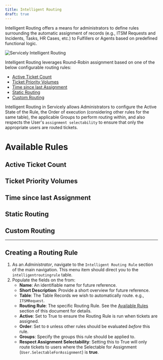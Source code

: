 ```yaml
---
title: Intelligent Routing
draft: true
---
```

Intelligent Routing offers a means for administrators to define rules surrounding the automatic assignment of records (e.g., ITSM Requests and Incidents, Tasks, HR Cases, etc.) to Fulfillers or Agents based on predefined functional logic. 

![](/images/cleanshot-2025-05-14-at-15.01.57-2x.png "Servicely Intelligent Routing")

Intelligent Routing leverages Round-Robin assignment based on one of the below configurable routing rules:

* [Active Ticket Count](#active-ticket-count)
* [Ticket Priority Volumes](#ticket-Priority-Volumes)
* [Time since last Assignment](#Time-since-last-Assignment)
* [Static Routing](#Static-Routing)
* [Custom Routing](#Custom-Routing)

Intelligent Routing in Servicely allows Administrators to configure the Active State of the Rule, the Order of execution (considering other rules for the same table), the applicable Groups to perform routing within, and also respects the User's `assignment selectability` to ensure that only the appropriate users are routed tickets.

# Available Rules
## Active Ticket Count

## Ticket Priority Volumes

## Time since last Assignment

## Static Routing

## Custom Routing

---
## Creating a Routing Rule

1. As an *Administrator*, navigate to the `Intelligent Routing Rule` section of the main navigation. This menu item should direct you to the `intelligentroutingrule` table. 
2. Populate the fields on the from:
    * **Name**: An identifiable name for future reference.
    * **Short Description**: Provide a short overview for future reference.
    * **Table**: The Table Records we wish to automatically route. e.g., `ITSMRequest`.
    * **Routing Rule**: The specific Routing Rule. See the [Available Rules](#Available-Rules) section of this document for details.
    * **Active**: Set to True to ensure the Routing Rule is run when tickets are assigned.
    * **Order**: Set to `0` unless other rules should be evaluated *before* this rule.
    * **Groups**: Specify the groups this rule should be applied to.
    * **Respect Assignment Selectability**: Setting this to True will only route tickets to users where the Selectable for Assignment (`User.SelectableForAssignment`) is **true**.
